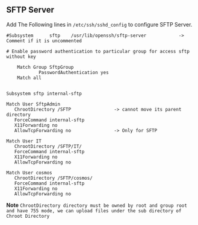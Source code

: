## SFTP Server
Add The Following lines in `/etc/ssh/sshd_config` to configure SFTP Server.
```
#Subsystem      sftp    /usr/lib/openssh/sftp-server            -> Comment if it is uncommented

# Enable password authentication to particular group for access sftp without key

    Match Group SftpGroup
            PasswordAuthentication yes
    Match all


Subsystem sftp internal-sftp

Match User SftpAdmin
   ChrootDirectory /SFTP                -> cannot move its parent directory
   ForceCommand internal-sftp
   X11Forwarding no
   AllowTcpForwarding no                -> Only for SFTP

Match User IT
   ChrootDirectory /SFTP/IT/
   ForceCommand internal-sftp
   X11Forwarding no
   AllowTcpForwarding no

Match User cosmos
   ChrootDirectory /SFTP/cosmos/
   ForceCommand internal-sftp
   X11Forwarding no
   AllowTcpForwarding no
```   

**Note**
`ChrootDirectory directory must be owned by root and group root and have 755 mode, we can upload files under the sub directory of Chroot Directory`

